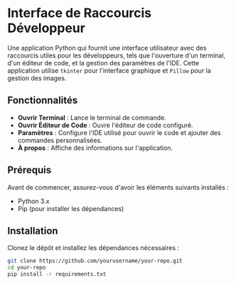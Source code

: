 # Interface de Raccourcis Développeur

Une application Python qui fournit une interface utilisateur avec des raccourcis utiles pour les développeurs, tels que l'ouverture d'un terminal, d'un éditeur de code, et la gestion des paramètres de l'IDE. Cette application utilise `tkinter` pour l'interface graphique et `Pillow` pour la gestion des images.

## Fonctionnalités

- **Ouvrir Terminal** : Lance le terminal de commande.
- **Ouvrir Éditeur de Code** : Ouvre l'éditeur de code configuré.
- **Paramètres** : Configure l'IDE utilisé pour ouvrir le code et ajouter des commandes personnalisées.
- **À propos** : Affiche des informations sur l'application.

## Prérequis

Avant de commencer, assurez-vous d'avoir les éléments suivants installés :

- Python 3.x
- Pip (pour installer les dépendances)

## Installation

Clonez le dépôt et installez les dépendances nécessaires :

```bash
git clone https://github.com/yourusername/your-repo.git
cd your-repo
pip install -r requirements.txt
